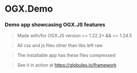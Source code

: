 # OGX.Demo
### Demo app showcasing OGX.JS features

> Made with/for OGX.JS version >= 1.22.2+ && <= 1.24.5

> All css and js files other than libs left raw

> The installable app has these files compressed

> See it in action at https://globules.io/framework
